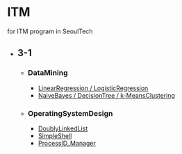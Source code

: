 # ITM
for ITM program in SeoulTech


- ## 3-1
  - ### DataMining
    - [LinearRegression / LogisticRegression](https://github.com/yuseogi0218/ITM/blob/main/3-1/DataMining-LinearRegression%2C%20RogisticRegression/Assignment01.md)
    - [NaiveBayes / DecisionTree / k-MeansClustering](https://github.com/yuseogi0218/ITM/blob/main/3-1/DataMining-NaiveBayes%2C%20DecisionTree%2C%20k-meansClustering/Assignment02.md)
  - ### OperatingSystemDesign
    - [DoublyLinkedList](https://github.com/yuseogi0218/ITM/blob/main/3-1/OperatingSystemDesign-DoublyLinkedList/Lab0/Lab0.md)
    - [SimpleShell](https://github.com/yuseogi0218/ITM/blob/main/3-1/OperatingSystemDesign-SimpleShell/(update)1_Creating_Shell_Using_Java/(update)1_Creating_Shell_Using_Java.md)
    - [ProcessID_Manager](https://github.com/yuseogi0218/ITM/blob/main/3-1/OperatingSystemDesign-ProcessID_Manager/2_PID_Manager/2_PID_Manager.md)
